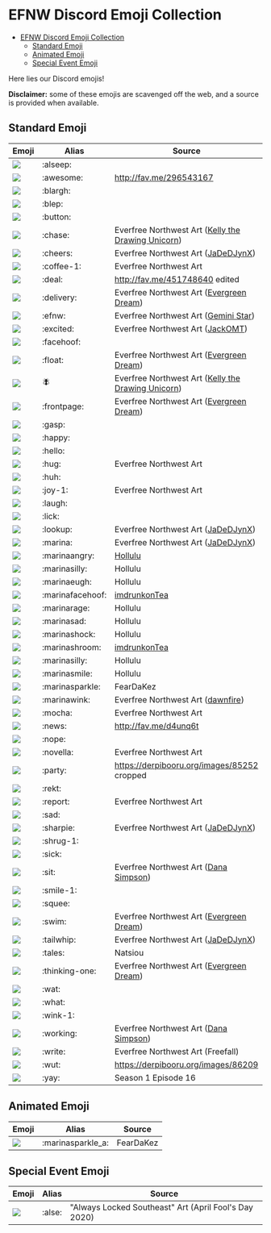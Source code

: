 # EFNW Discord Emoji Collection

<!-- TOC -->

- [EFNW Discord Emoji Collection](#efnw-discord-emoji-collection)
    - [Standard Emoji](#standard-emoji)
    - [Animated Emoji](#animated-emoji)
    - [Special Event Emoji](#special-event-emoji)

<!-- /TOC -->

Here lies our Discord emojis!

**Disclaimer:** some of these emojis are scavenged off the web, and a source is provided when available.

## Standard Emoji

| Emoji | Alias | Source |
| --- | --- | --- |
| ![](emoji/alseep.png) | :alseep: | |
| ![](emoji/awesome.png) | :awesome: | http://fav.me/296543167 |
| ![](emoji/blargh.png) | :blargh: | |
| ![](emoji/blep.png) | :blep: | |
| ![](emoji/button.png) | :button: | |
| ![](emoji/chase.png) | :chase: | Everfree Northwest Art ([Kelly the Drawing Unicorn](https://www.deviantart.com/kellythedrawinguni)) |
| ![](emoji/cheers.png) | :cheers: | Everfree Northwest Art ([JaDeDJynX](https://www.deviantart.com/jadedjynx)) |
| ![](emoji/coffee-1.png) | :coffee-1: | Everfree Northwest Art |
| ![](emoji/deal.png) | :deal: | http://fav.me/451748640 edited |
| ![](emoji/delivery.png) | :delivery: | Everfree Northwest Art ([Evergreen Dream](https://www.deviantart.com/okapifeathers)) |
| ![](emoji/efnw.png) | :efnw: | Everfree Northwest Art ([Gemini Star](https://twitter.com/electrickeet)) |
| ![](emoji/excited.png) | :excited: | Everfree Northwest Art ([JackOMT](https://www.deviantart.com/jackofmosttrades)) |
| ![](emoji/facehoof.png) | :facehoof: | |
| ![](emoji/float.png) | :float: | Everfree Northwest Art ([Evergreen Dream](https://www.deviantart.com/okapifeathers)) |
| ![](emoji/fly.png) | :fly: | Everfree Northwest Art ([Kelly the Drawing Unicorn](https://www.deviantart.com/kellythedrawinguni)) |
| ![](emoji/frontpage.png) | :frontpage: | Everfree Northwest Art ([Evergreen Dream](https://www.deviantart.com/okapifeathers)) |
| ![](emoji/gasp.png) | :gasp: | |
| ![](emoji/happy.png) | :happy: | |
| ![](emoji/hello.png) | :hello: | |
| ![](emoji/hug.png) | :hug: | Everfree Northwest Art |
| ![](emoji/huh.png) | :huh: | |
| ![](emoji/joy-1.png) | :joy-1: | Everfree Northwest Art |
| ![](emoji/laugh.png) | :laugh: | |
| ![](emoji/lick.png) | :lick: | |
| ![](emoji/lookup.png) | :lookup: | Everfree Northwest Art ([JaDeDJynX](https://www.deviantart.com/jadedjynx)) |
| ![](emoji/marina.png) | :marina: | Everfree Northwest Art ([JaDeDJynX](https://www.deviantart.com/jadedjynx)) |
| ![](emoji/marinaAngry.png) | :marinaangry: | [Hollulu](https://twitter.com/meekcheep) |
| ![](emoji/marinaEep.png) | :marinasilly: | Hollulu |
| ![](emoji/marinaEugh.png) | :marinaeugh: | Hollulu |
| ![](emoji/marinafacehoof.png) | :marinafacehoof: | [imdrunkonTea](https://www.deviantart.com/imdrunkontea) |
| ![](emoji/marinaRage.png) | :marinarage: | Hollulu |
| ![](emoji/marinaSad.png) | :marinasad: | Hollulu |
| ![](emoji/marinaShock.png) | :marinashock: | Hollulu |
| ![](emoji/marinashroom.png) | :marinashroom: | [imdrunkonTea](https://www.deviantart.com/imdrunkontea)  |
| ![](emoji/marinaSilly.png) | :marinasilly: | Hollulu |
| ![](emoji/marinaSmile.png) | :marinasmile: | Hollulu |
| ![](emoji/marinasparkle.png) | :marinasparkle: | FearDaKez |
| ![](emoji/marinawink.png) | :marinawink: | Everfree Northwest Art ([dawnfire](https://www.deviantart.com/dawnf1re)) |
| ![](emoji/mocha.png) | :mocha: | Everfree Northwest Art |
| ![](emoji/news.png) | :news: | http://fav.me/d4unq6t |
| ![](emoji/nope.png) | :nope: | |
| ![](emoji/novella.png) | :novella: | Everfree Northwest Art |
| ![](emoji/party.png) | :party: | https://derpibooru.org/images/85252 cropped |
| ![](emoji/rekt.png) | :rekt: | |
| ![](emoji/report.png) | :report: | Everfree Northwest Art |
| ![](emoji/sad.png) | :sad: | |
| ![](emoji/sharpie.png) | :sharpie: | Everfree Northwest Art ([JaDeDJynX](https://www.deviantart.com/jadedjynx)) |
| ![](emoji/shrug-1.png) | :shrug-1: | |
| ![](emoji/sick.png) | :sick: | |
| ![](emoji/sit.png) | :sit: | Everfree Northwest Art ([Dana Simpson](https://danasimpson.com/)) |
| ![](emoji/smile-1.png) | :smile-1: | |
| ![](emoji/squee.png) | :squee: | |
| ![](emoji/swim.png) | :swim: | Everfree Northwest Art ([Evergreen Dream](https://www.deviantart.com/okapifeathers)) |
| ![](emoji/tailwhip.png) | :tailwhip: | Everfree Northwest Art ([JaDeDJynX](https://www.deviantart.com/jadedjynx)) |
| ![](emoji/tales.png) | :tales: | Natsiou |
| ![](emoji/thinking-one.png) | :thinking-one: | Everfree Northwest Art ([Evergreen Dream](https://www.deviantart.com/okapifeathers)) |
| ![](emoji/wat.png) | :wat: | |
| ![](emoji/what.png) | :what: | |
| ![](emoji/wink-1.png) | :wink-1: | |
| ![](emoji/working.png) | :working: | Everfree Northwest Art ([Dana Simpson](https://danasimpson.com/)) |
| ![](emoji/write.png) | :write: | Everfree Northwest Art (Freefall) |
| ![](emoji/wut.png) | :wut: | https://derpibooru.org/images/86209 |
| ![](emoji/yay.png) | :yay: | Season 1 Episode 16 |

## Animated Emoji
| Emoji | Alias | Source |
| --- | --- | --- |
| ![](emoji/marinasparkle_a.gif) | :marinasparkle_a: | FearDaKez |

## Special Event Emoji
| Emoji | Alias | Source |
| --- | --- | --- |
| ![](emoji/alse.png) | :alse: | "Always Locked Southeast" Art (April Fool's Day 2020) |
